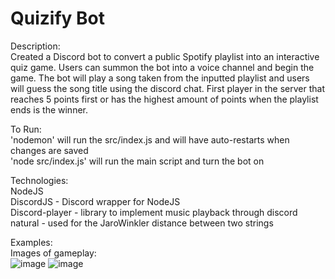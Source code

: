 ﻿# Quizify Bot

Description: <br/>
   Created a Discord bot to convert a public Spotify playlist into an interactive quiz game. Users can summon the bot
   into a voice channel and begin the game. The bot will play a song taken from the inputted playlist and users will
   guess the song title using the discord chat. First player in the server that reaches 5 points first or has the highest 
   amount of points when the playlist ends is the winner. <br/>
 
To Run:  <br/>
'nodemon' will run the src/index.js and will have auto-restarts when changes are saved <br/>
'node src/index.js' will run the main script and turn the bot on <br/>

Technologies: <br/>
NodeJS <br/>
DiscordJS - Discord wrapper for NodeJS <br/> 
Discord-player - library to implement music playback through discord <br/>
natural - used for the JaroWinkler distance between two strings <br/>

Examples: <br/>
Images of gameplay: <br/>
![image](https://github.com/michaelvong/QuizifyBot/assets/72327548/b04bd1d1-0cb8-43d7-9a66-b6097cff2bf0)
![image](https://github.com/michaelvong/QuizifyBot/assets/72327548/50e94c8c-df96-45e1-8d1b-70cd94b4ab6b)

